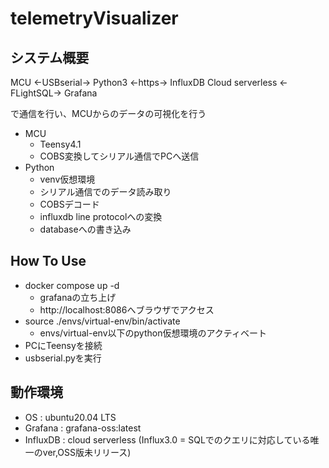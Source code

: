 # telemetryVisualizer

## システム概要
MCU <-USBserial-> Python3 <-https-> InfluxDB Cloud serverless <-FLightSQL-> Grafana

で通信を行い、MCUからのデータの可視化を行う

- MCU
    - Teensy4.1
    - COBS変換してシリアル通信でPCへ送信
- Python
    - venv仮想環境
    - シリアル通信でのデータ読み取り
    - COBSデコード
    - influxdb line protocolへの変換
    - databaseへの書き込み

## How To Use
- docker compose up -d
    - grafanaの立ち上げ
    - http://localhost:8086へブラウザでアクセス
- source ./envs/virtual-env/bin/activate
    - envs/virtual-env以下のpython仮想環境のアクティベート
- PCにTeensyを接続
- usbserial.pyを実行

## 動作環境
- OS : ubuntu20.04 LTS
- Grafana : grafana-oss:latest
- InfluxDB : cloud serverless (Influx3.0 = SQLでのクエリに対応している唯一のver,OSS版未リリース)